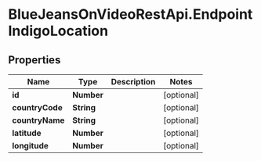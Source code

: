 # BlueJeansOnVideoRestApi.EndpointIndigoLocation

## Properties
Name | Type | Description | Notes
------------ | ------------- | ------------- | -------------
**id** | **Number** |  | [optional] 
**countryCode** | **String** |  | [optional] 
**countryName** | **String** |  | [optional] 
**latitude** | **Number** |  | [optional] 
**longitude** | **Number** |  | [optional] 


